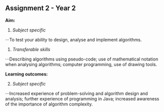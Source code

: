 ## Assignment 2 - Year 2
**Aim:**

1. *Subject specific*

⋅⋅⋅To test your ability to design, analyse and implement algorithms.
1. *Transferable skills*

⋅⋅⋅Describing algorithms using pseudo-code; use of mathematical notation when analysing algorithms; computer programming, use of drawing tools.

**Learning outcomes:**

2. *Subject specific*

⋅⋅⋅Increased experience of problem-solving and algorithm design and analysis; further experience of programming in Java; increased awareness of the importance of algorithm complexity.
